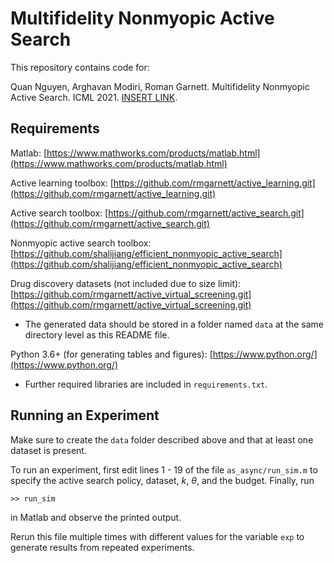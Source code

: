 # Multifidelity Nonmyopic Active Search

This repository contains code for:

Quan Nguyen, Arghavan Modiri, Roman Garnett. Multifidelity Nonmyopic Active Search. ICML 2021. [INSERT LINK]().

## Requirements

Matlab: [https://www.mathworks.com/products/matlab.html](https://www.mathworks.com/products/matlab.html)

Active learning toolbox: [https://github.com/rmgarnett/active_learning.git](https://github.com/rmgarnett/active_learning.git)

Active search toolbox: [https://github.com/rmgarnett/active_search.git](https://github.com/rmgarnett/active_search.git)

Nonmyopic active search toolbox: [https://github.com/shalijiang/efficient_nonmyopic_active_search](https://github.com/shalijiang/efficient_nonmyopic_active_search)

Drug discovery datasets (not included due to size limit): [https://github.com/rmgarnett/active_virtual_screening.git](https://github.com/rmgarnett/active_virtual_screening.git)
- The generated data should be stored in a folder named `data` at the same directory level as this README file.

Python 3.6+ (for generating tables and figures): [https://www.python.org/](https://www.python.org/)
- Further required libraries are included in `requirements.txt`.

## Running an Experiment

Make sure to create the `data` folder described above and that at least one dataset is present.

To run an experiment, first edit lines 1 - 19 of the file `as_async/run_sim.m` to specify the active search policy, dataset, $k$, $\theta$, and the budget.
Finally, run
```
>> run_sim
```
in Matlab and observe the printed output.

Rerun this file multiple times with different values for the variable `exp` to generate results from repeated experiments.
